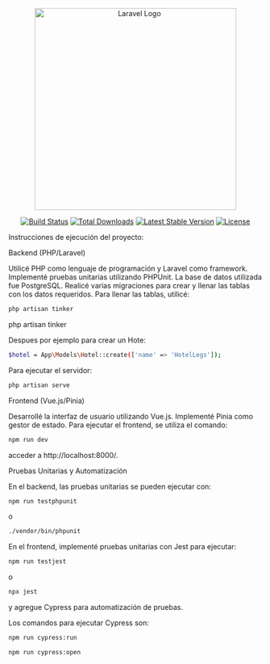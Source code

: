 <p align="center"><a href="https://laravel.com" target="_blank"><img src="https://raw.githubusercontent.com/laravel/art/master/logo-lockup/5%20SVG/2%20CMYK/1%20Full%20Color/laravel-logolockup-cmyk-red.svg" width="400" alt="Laravel Logo"></a></p>

<p align="center">
<a href="https://github.com/laravel/framework/actions"><img src="https://github.com/laravel/framework/workflows/tests/badge.svg" alt="Build Status"></a>
<a href="https://packagist.org/packages/laravel/framework"><img src="https://img.shields.io/packagist/dt/laravel/framework" alt="Total Downloads"></a>
<a href="https://packagist.org/packages/laravel/framework"><img src="https://img.shields.io/packagist/v/laravel/framework" alt="Latest Stable Version"></a>
<a href="https://packagist.org/packages/laravel/framework"><img src="https://img.shields.io/packagist/l/laravel/framework" alt="License"></a>
</p>

Instrucciones de ejecución del proyecto:

Backend (PHP/Laravel)

Utilicé PHP como lenguaje de programación y Laravel como framework.
Implementé pruebas unitarias utilizando PHPUnit.
La base de datos utilizada fue PostgreSQL.
Realicé varias migraciones para crear y llenar las tablas con los datos requeridos.
Para llenar las tablas, utilicé:

```bash
php artisan tinker 
```
 php artisan tinker 

Despues por ejemplo para crear un Hote:

```bash
$hotel = App\Models\Hotel::create(['name' => 'HotelLegs']);
```

Para ejecutar el servidor:

```bash
php artisan serve
```

Frontend (Vue.js/Pinia)

Desarrollé la interfaz de usuario utilizando Vue.js.
Implementé Pinia como gestor de estado.
Para ejecutar el frontend, se utiliza el comando:

```bash
npm run dev
```


acceder a http://localhost:8000/.
 
Pruebas Unitarias y Automatización

En el backend, las pruebas unitarias se pueden ejecutar con:

```bash
npm run testphpunit
```

o

```bash
./vendor/bin/phpunit
```

En el frontend, implementé pruebas unitarias con Jest para ejecutar:

```bash
npm run testjest
```

o

```bash
npx jest
```

y agregue Cypress para automatización de pruebas. 

Los comandos para ejecutar Cypress son:

```bash
npm run cypress:run 
```

```bash
npm run cypress:open
```
 
